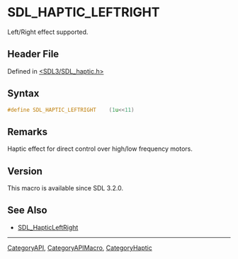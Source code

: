 # SDL_HAPTIC_LEFTRIGHT

Left/Right effect supported.

## Header File

Defined in [<SDL3/SDL_haptic.h>](https://github.com/libsdl-org/SDL/blob/main/include/SDL3/SDL_haptic.h)

## Syntax

```c
#define SDL_HAPTIC_LEFTRIGHT    (1u<<11)
```

## Remarks

Haptic effect for direct control over high/low frequency motors.

## Version

This macro is available since SDL 3.2.0.

## See Also

- [SDL_HapticLeftRight](SDL_HapticLeftRight)

----
[CategoryAPI](CategoryAPI), [CategoryAPIMacro](CategoryAPIMacro), [CategoryHaptic](CategoryHaptic)

